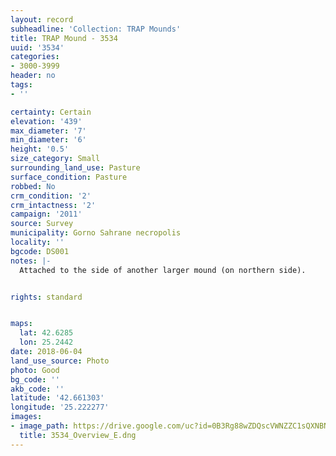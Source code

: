 ```yaml
---
layout: record
subheadline: 'Collection: TRAP Mounds'
title: TRAP Mound - 3534
uuid: '3534'
categories:
- 3000-3999
header: no
tags:
- ''

certainty: Certain
elevation: '439'
max_diameter: '7'
min_diameter: '6'
height: '0.5'
size_category: Small
surrounding_land_use: Pasture
surface_condition: Pasture
robbed: No
crm_condition: '2'
crm_intactness: '2'
campaign: '2011'
source: Survey
municipality: Gorno Sahrane necropolis
locality: ''
bgcode: DS001
notes: |-
  Attached to the side of another larger mound (on northern side).


rights: standard


maps:
  lat: 42.6285
  lon: 25.2442
date: 2018-06-04
land_use_source: Photo
photo: Good
bg_code: ''
akb_code: ''
latitude: '42.661303'
longitude: '25.222277'
images:
- image_path: https://drive.google.com/uc?id=0B3Rg88wZDQscVWNZZC1sQXNBN0U
  title: 3534_Overview_E.dng
---
```


